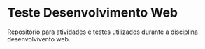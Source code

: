 # Teste Desenvolvimento Web
Repositório para atividades e testes utilizados durante a disciplina desenvolvivento web.
